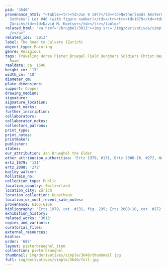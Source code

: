 ```yaml
---
pid: '3640'
provenance_html: "<table><tr><td>Jun 9 1977</td><td>Netherlands Amsterdam</td><td>Sale
  Sotheby's Lot #40 (with figure number)</td></tr><tr><td>1979</td><td>Switzerland
  Zürich</td><td>David M. Koetser</td></tr></table>"
related_html: "<a href='/brughel/3013'><img src='/img/derivatives/simple/3013/thumbnail.jpg'
  /></a>"
related_ids: '3013'
label: The Road to Calvary (Zurich)
object_type: Painting
genre: Religious
tags: Traveling Horse Pieter_Bruegel Field Burghers Soldiers Christ New_Testament
  Road
realdate: ca. 1606
height_cm: '13'
width_cm: '18'
diameter_cm: 
plate_dimensions: 
support: Copper
drawing_medium: 
signature: 
signature_location: 
support_marks: 
further_inscription: 
collaborators: 
collaborator_notes: 
collectors_patrons: 
print_type: 
print_notes: 
printmaker: 
publisher: 
states: 
our_attribution: Jan Brueghel the Elder
other_attribution_authorities: 'Ertz 1979, #131, Ertz 2008-10, #272, Honig database'
ertz_1979: '131'
ertz_2008: '272'
bailey_walker: 
hollstein_no: 
collection_type: Public
location_country: Switzerland
location_city: Zürich
location_collection: Kunsthaus
location_or_most_recent_sale_notes: 
provenance: 6165|6166
bibliography: 'Ertz 1979, cat. #131, fig. 295; Ertz 2008-10, cat. #272'
exhibition_history: 
related_works: '3013'
copies_and_variants: 
curatorial_files: 
external_resources: 
biblio: 
order: '682'
layout: pieterbrueghel_item
collection: pieterbrueghel
thumbnail: img/derivatives/simple/3640/thumbnail.jpg
full: img/derivatives/simple/3640/full.jpg
---
```

